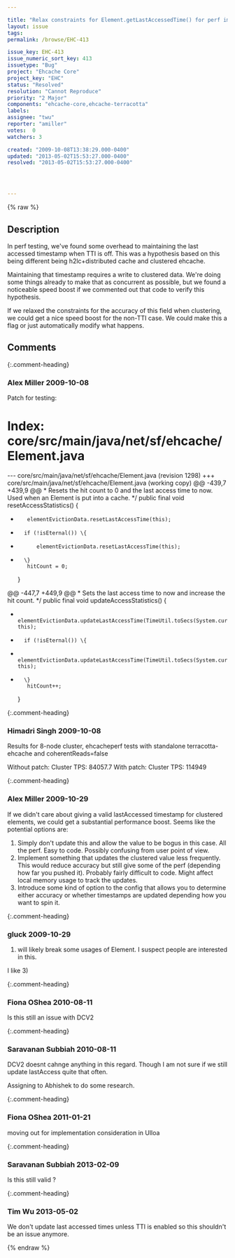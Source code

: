 ```yaml
---

title: "Relax constraints for Element.getLastAccessedTime() for perf improvement with Terracotta"
layout: issue
tags: 
permalink: /browse/EHC-413

issue_key: EHC-413
issue_numeric_sort_key: 413
issuetype: "Bug"
project: "Ehcache Core"
project_key: "EHC"
status: "Resolved"
resolution: "Cannot Reproduce"
priority: "2 Major"
components: "ehcache-core,ehcache-terracotta"
labels: 
assignee: "twu"
reporter: "amiller"
votes:  0
watchers: 3

created: "2009-10-08T13:38:29.000-0400"
updated: "2013-05-02T15:53:27.000-0400"
resolved: "2013-05-02T15:53:27.000-0400"




---
```


{% raw %}

## Description

<div markdown="1" class="description">

In perf testing, we've found some overhead to maintaining the last accessed timestamp when TTI is off.  This was a hypothesis based on this being different being h2lc+distributed cache and clustered ehcache.

Maintaining that timestamp requires a write to clustered data.  We're doing some things already to make that as concurrent as possible, but we found a noticeable speed boost if we commented out that code to verify this hypothesis.

If we relaxed the constraints for the accuracy of this field when clustering, we could get a nice speed boost for the non-TTI case.  We could make this a flag or just automatically modify what happens.

</div>

## Comments


{:.comment-heading}
### **Alex Miller** <span class="date">2009-10-08</span>

<div markdown="1" class="comment">

Patch for testing:

Index: core/src/main/java/net/sf/ehcache/Element.java
===================================================================
--- core/src/main/java/net/sf/ehcache/Element.java	(revision 1298)
+++ core/src/main/java/net/sf/ehcache/Element.java	(working copy)
@@ -439,7 +439,9 @@
      * Resets the hit count to 0 and the last access time to now. Used when an Element is put into a cache.
      */
     public final void resetAccessStatistics() {
-        elementEvictionData.resetLastAccessTime(this);
+    	if (!isEternal()) \{
+    		elementEvictionData.resetLastAccessTime(this);
+    	\}
         hitCount = 0;
     }
 
@@ -447,7 +449,9 @@
      * Sets the last access time to now and increase the hit count.
      */
     public final void updateAccessStatistics() {
-        elementEvictionData.updateLastAccessTime(TimeUtil.toSecs(System.currentTimeMillis()), this);
+    	if (!isEternal()) \{
+    		elementEvictionData.updateLastAccessTime(TimeUtil.toSecs(System.currentTimeMillis()), this);
+    	\}
         hitCount++;
     }
 

</div>


{:.comment-heading}
### **Himadri Singh** <span class="date">2009-10-08</span>

<div markdown="1" class="comment">

Results for 8-node cluster, ehcacheperf tests with standalone terracotta-ehcache and coherentReads=false

Without patch: Cluster TPS: 84057.7
With patch: Cluster TPS: 114949

</div>


{:.comment-heading}
### **Alex Miller** <span class="date">2009-10-29</span>

<div markdown="1" class="comment">

If we didn't care about giving a valid lastAccessed timestamp for clustered elements, we could get a substantial performance boost.  Seems like the potential options are:

1) Simply don't update this and allow the value to be bogus in this case.  All the perf.  Easy to code.  Possibly confusing from user point of view.
2) Implement something that updates the clustered value less frequently.  This would reduce accuracy but still give some of the perf (depending how far you pushed it).  Probably fairly difficult to code.  Might affect local memory usage to track the updates.  
3) Introduce some kind of option to the config that allows you to determine either accuracy or whether timestamps are updated depending how you want to spin it.  



</div>


{:.comment-heading}
### **gluck** <span class="date">2009-10-29</span>

<div markdown="1" class="comment">

1) will likely break some usages of Element. I suspect people are interested in this.

I like 3)

</div>


{:.comment-heading}
### **Fiona OShea** <span class="date">2010-08-11</span>

<div markdown="1" class="comment">

Is this still an issue with DCV2

</div>


{:.comment-heading}
### **Saravanan Subbiah** <span class="date">2010-08-11</span>

<div markdown="1" class="comment">

DCV2 doesnt cahnge anything in this regard. Though I am not sure if we still update lastAccess quite that often. 

Assigning to Abhishek to do some research.

</div>


{:.comment-heading}
### **Fiona OShea** <span class="date">2011-01-21</span>

<div markdown="1" class="comment">

moving out for implementation consideration in Ulloa

</div>


{:.comment-heading}
### **Saravanan Subbiah** <span class="date">2013-02-09</span>

<div markdown="1" class="comment">

Is this still valid ?

</div>


{:.comment-heading}
### **Tim Wu** <span class="date">2013-05-02</span>

<div markdown="1" class="comment">

We don't update last accessed times unless TTI is enabled so this shouldn't be an issue anymore.

</div>



{% endraw %}
